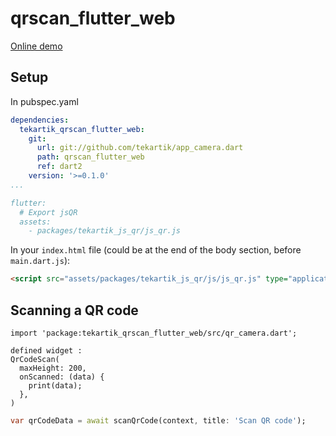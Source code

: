 # qrscan_flutter_web

[Online demo](https://tekartik.github.io/app_camera.dart)

## Setup

In pubspec.yaml

```yaml
dependencies:
  tekartik_qrscan_flutter_web:
    git:
      url: git://github.com/tekartik/app_camera.dart
      path: qrscan_flutter_web
      ref: dart2
    version: '>=0.1.0'
...

flutter:
  # Export jsQR
  assets:
    - packages/tekartik_js_qr/js_qr.js
```

In your `index.html` file (could be at the end of the body section, before `main.dart.js`):

```html
<script src="assets/packages/tekartik_js_qr/js/js_qr.js" type="application/javascript"></script>
```

## Scanning a QR code


    import 'package:tekartik_qrscan_flutter_web/src/qr_camera.dart';

    defined widget :
    QrCodeScan(
      maxHeight: 200,
      onScanned: (data) {
        print(data);
      },
    )

```dart
var qrCodeData = await scanQrCode(context, title: 'Scan QR code');
```
